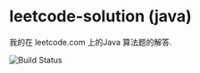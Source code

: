 # leetcode-solution (java)

我的在 leetcode.com 上的Java 算法题的解答.

![Build Status](https://github.com/sunxuia/leetcode-solution-java/actions/workflows/maven.yml/badge.svg)
